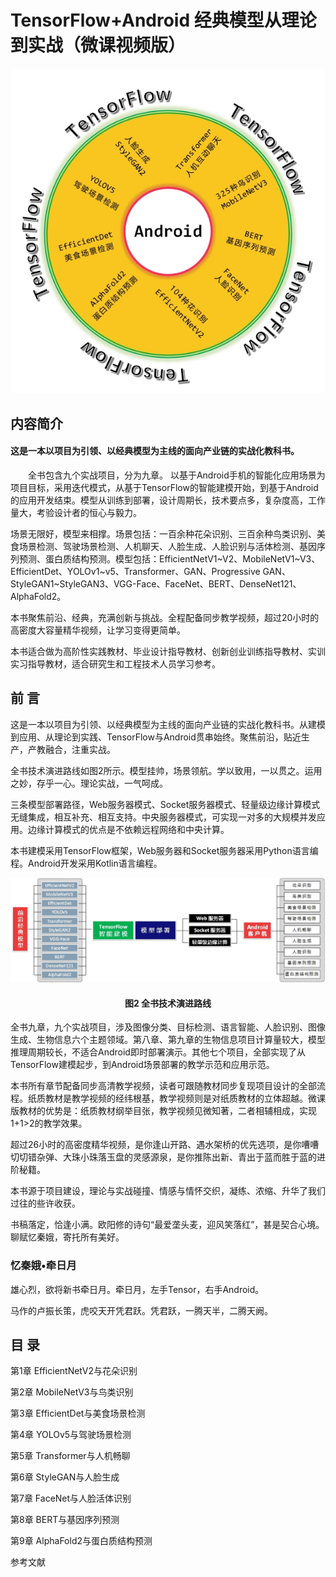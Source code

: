 # TensorFlow+Android 经典模型从理论到实战（微课视频版）

![image](https://github.com/DongXiangzhi/TensorFlow-Android/blob/main/images/book1.jpg)

##  内容简介
####   这是一本以项目为引领、以经典模型为主线的面向产业链的实战化教科书。

<p font-size="20"> &emsp;&emsp;全书包含九个实战项目，分为九章。 以基于Android手机的智能化应用场景为项目目标，采用迭代模式，从基于TensorFlow的智能建模开始，到基于Android的应用开发结束。模型从训练到部署，设计周期长，技术要点多，复杂度高，工作量大，考验设计者的恒心与毅力。</p>
    
<p font-size="20">    场景无限好，模型来相撑。场景包括：一百余种花朵识别、三百余种鸟类识别、美食场景检测、驾驶场景检测、人机聊天、人脸生成、人脸识别与活体检测、基因序列预测、蛋白质结构预测。模型包括：EfficientNetV1~V2、MobileNetV1~V3、EfficientDet、YOLOv1~v5、Transformer、GAN、Progressive GAN、StyleGAN1~StyleGAN3、VGG-Face、FaceNet、BERT、DenseNet121、AlphaFold2。</p>
    
 <p font-size="20">   本书聚焦前沿、经典，充满创新与挑战。全程配备同步教学视频，超过20小时的高密度大容量精华视频，让学习变得更简单。</p>
    
 <p font-size="20">  本书适合做为高阶性实践教材、毕业设计指导教材、创新创业训练指导教材、实训实习指导教材，适合研究生和工程技术人员学习参考。</p>

## 前 言

<p font-size="20"> 这是一本以项目为引领、以经典模型为主线的面向产业链的实战化教科书。从建模到应用、从理论到实践、TensorFlow与Android贯串始终。聚焦前沿，贴近生产，产教融合，注重实战。</p>
<p font-size="20"> 全书技术演进路线如图2所示。模型挂帅，场景领航。学以致用，一以贯之。运用之妙，存乎一心。理论实战，一气呵成。</p>
<p font-size="20"> 三条模型部署路径，Web服务器模式、Socket服务器模式、轻量级边缘计算模式无缝集成，相互补充、相互支持。中央服务器模式，可实现一对多的大规模并发应用。边缘计算模式的优点是不依赖远程网络和中央计算。</p>
<p font-size="20"> 本书建模采用TensorFlow框架，Web服务器和Socket服务器采用Python语言编程。Android开发采用Kotlin语言编程。</p>

![image](https://github.com/DongXiangzhi/TensorFlow-Android/blob/main/images/book2.jpg)
 
#### <div align="center">图2 全书技术演进路线</div>

<p font-size="20"> 全书九章，九个实战项目，涉及图像分类、目标检测、语言智能、人脸识别、图像生成、生物信息六个主题领域。第八章、第九章的生物信息项目计算量较大，模型推理周期较长，不适合Android即时部署演示。其他七个项目，全部实现了从TensorFlow建模起步，到Android场景部署的教学示范和应用示范。</p>
本书所有章节配备同步高清教学视频，读者可跟随教材同步复现项目设计的全部流程。纸质教材是教学视频的经纬根基，教学视频则是对纸质教材的立体超越。微课版教材的优势是：纸质教材纲举目张，教学视频见微知著，二者相辅相成，实现1+1>2的教学效果。</p>
<p font-size="20"> 超过26小时的高密度精华视频，是你逢山开路、遇水架桥的优先选项，是你嘈嘈切切错杂弹、大珠小珠落玉盘的灵感源泉，是你推陈出新、青出于蓝而胜于蓝的进阶秘籍。

<p font-size="20"> 本书源于项目建设，理论与实战碰撞、情感与情怀交织，凝练、浓缩、升华了我们过往的些许收获。</p>
书稿落定，恰逢小满。欧阳修的诗句“最爱垄头麦，迎风笑落红”，甚是契合心境。聊赋忆秦娥，寄托所有美好。</p>

### 忆秦娥•牵日月
<p font-size="24"> 雄心烈，欲将新书牵日月。牵日月，左手Tensor，右手Android。</p>
<p font-size="24"> 马作的卢振长策，虎咬天开凭君跃。凭君跃，一腾天半，二腾天阙。</p>


## 目  录

<p font-size="20"> 第1章 EfficientNetV2与花朵识别</p>
<p font-size="20"> 第2章 MobileNetV3与鸟类识别	</p>
<p font-size="20"> 第3章 EfficientDet与美食场景检测	</p>
<p font-size="20"> 第4章 YOLOv5与驾驶场景检测</p>
<p font-size="20"> 第5章 Transformer与人机畅聊	</p>
<p font-size="20"> 第6章 StyleGAN与人脸生成	</p>
<p font-size="20"> 第7章 FaceNet与人脸活体识别	</p>
<p font-size="20"> 第8章 BERT与基因序列预测	</p>
<p font-size="20"> 第9章 AlphaFold2与蛋白质结构预测</p>
<p font-size="20"> 参考文献</p>

